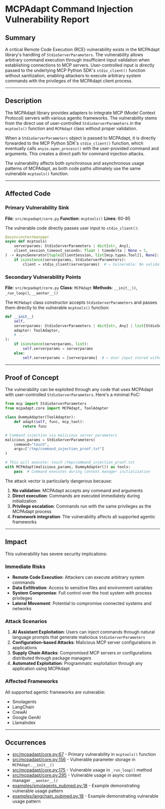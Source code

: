 # MCPAdapt Command Injection Vulnerability Report

## Summary

A critical Remote Code Execution (RCE) vulnerability exists in the MCPAdapt library's handling of `StdioServerParameters`. The vulnerability allows arbitrary command execution through insufficient input validation when establishing connections to MCP servers. User-controlled input is directly passed to the underlying MCP Python SDK's `stdio_client()` function without sanitization, enabling attackers to execute arbitrary system commands with the privileges of the MCPAdapt client process.

---

## Description

The MCPAdapt library provides adapters to integrate MCP (Model Context Protocol) servers with various agentic frameworks. The vulnerability stems from the direct use of user-controlled `StdioServerParameters` in the `mcptools()` function and `MCPAdapt` class without proper validation.

When a `StdioServerParameters` object is passed to MCPAdapt, it is directly forwarded to the MCP Python SDK's `stdio_client()` function, which eventually calls `anyio.open_process()` with the user-provided command and arguments. This creates a direct path for command injection attacks.

The vulnerability affects both synchronous and asynchronous usage patterns of MCPAdapt, as both code paths ultimately use the same vulnerable `mcptools()` function.

---

## Affected Code

### Primary Vulnerability Sink

**File**: `src/mcpadapt/core.py`
**Function**: `mcptools()`
**Lines**: 60-85

The vulnerable code directly passes user input to `stdio_client()`:

```python
@asynccontextmanager
async def mcptools(
    serverparams: StdioServerParameters | dict[str, Any],
    client_session_timeout_seconds: float | timedelta | None = 5,
) -> AsyncGenerator[tuple[ClientSession, list[mcp.types.Tool]], None]:
    if isinstance(serverparams, StdioServerParameters):
        client = stdio_client(serverparams)  # ← Vulnerable: No validation
```

### Secondary Vulnerability Points

**File**: `src/mcpadapt/core.py`
**Class**: `MCPAdapt`
**Methods**: `__init__()`, `_run_loop()`, `__aenter__()`

The `MCPAdapt` class constructor accepts `StdioServerParameters` and passes them directly to the vulnerable `mcptools()` function:

```python
def __init__(
    self,
    serverparams: StdioServerParameters | dict[str, Any] | list[StdioServerParameters | dict[str, Any]],
    adapter: ToolAdapter,
    # ...
):
    if isinstance(serverparams, list):
        self.serverparams = serverparams
    else:
        self.serverparams = [serverparams]  # ← User input stored without validation
```

---

## Proof of Concept

The vulnerability can be exploited through any code that uses MCPAdapt with user-controlled `StdioServerParameters`. Here's a minimal PoC:

```python
from mcp import StdioServerParameters
from mcpadapt.core import MCPAdapt, ToolAdapter

class DummyAdapter(ToolAdapter):
    def adapt(self, func, mcp_tool):
        return func

# Command injection via malicious server parameters
malicious_params = StdioServerParameters(
    command="touch",
    args=["/tmp/command_injection_proof.txt"]
)

# This will execute: touch /tmp/command_injection_proof.txt
with MCPAdapt(malicious_params, DummyAdapter()) as tools:
    pass  # Command executes during context manager initialization
```

The attack vector is particularly dangerous because:

1. **No validation**: MCPAdapt accepts any command and arguments
2. **Direct execution**: Commands are executed immediately during initialization
3. **Privilege escalation**: Commands run with the same privileges as the MCPAdapt process
4. **Framework integration**: The vulnerability affects all supported agentic frameworks

---

## Impact

This vulnerability has severe security implications:

### Immediate Risks
- **Remote Code Execution**: Attackers can execute arbitrary system commands
- **Data Exfiltration**: Access to sensitive files and environment variables
- **System Compromise**: Full control over the host system with process privileges
- **Lateral Movement**: Potential to compromise connected systems and networks

### Attack Scenarios
1. **AI Assistant Exploitation**: Users can inject commands through natural language prompts that generate malicious `StdioServerParameters`
2. **Configuration-based Attacks**: Malicious MCP server configurations in applications
3. **Supply Chain Attacks**: Compromised MCP servers or configurations distributed through package managers
4. **Automated Exploitation**: Programmatic exploitation through any application using MCPAdapt

### Affected Frameworks
All supported agentic frameworks are vulnerable:
- Smolagents
- LangChain  
- CrewAI
- Google GenAI
- LlamaIndex

---

## Occurrences

- [src/mcpadapt/core.py:67](https://github.com/grll/mcpadapt/blob/main/src/mcpadapt/core.py#L67) - Primary vulnerability in `mcptools()` function
- [src/mcpadapt/core.py:156](https://github.com/grll/mcpadapt/blob/main/src/mcpadapt/core.py#L156) - Vulnerable parameter storage in `MCPAdapt.__init__()`
- [src/mcpadapt/core.py:175](https://github.com/grll/mcpadapt/blob/main/src/mcpadapt/core.py#L175) - Vulnerable usage in `_run_loop()` method
- [src/mcpadapt/core.py:295](https://github.com/grll/mcpadapt/blob/main/src/mcpadapt/core.py#L295) - Vulnerable usage in async context manager `__aenter__()`
- [examples/smolagents_pubmed.py:18](https://github.com/grll/mcpadapt/blob/main/examples/smolagents_pubmed.py#L18) - Example demonstrating vulnerable usage pattern
- [examples/langchain_pubmed.py:18](https://github.com/grll/mcpadapt/blob/main/examples/langchain_pubmed.py#L18) - Example demonstrating vulnerable usage pattern
